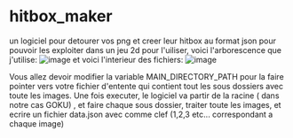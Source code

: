 # hitbox_maker
un logiciel pour detourer vos png et creer leur hitbox au format json pour pouvoir les exploiter dans un jeu 2d
pour l'uiliser, voici l'arborescence que j'utilise:
![image](https://github.com/bottouch/hitbox_maker/assets/47953708/6e8de000-b7a1-4d54-9485-20c4a2c3e051)
et voici l'interieur des fichiers:
![image](https://github.com/bottouch/hitbox_maker/assets/47953708/65dd23de-6dda-456a-8b0d-21755b154187)

Vous allez devoir modifier la variable MAIN_DIRECTORY_PATH pour la faire pointer vers votre fichier d'entente qui contient tout les sous dossiers avec toute les images.
Une fois executer, le logiciel va partir de la racine ( dans notre cas GOKU) , et faire chaque sous dossier, traiter toute les images, et ecrire un fichier data.json avec comme clef (1,2,3 etc... correspondant a chaque image)
